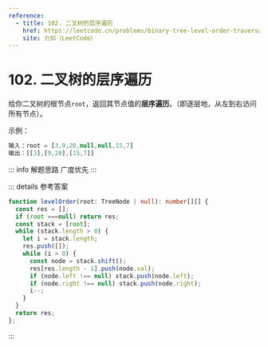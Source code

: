 ```yaml
---
reference:
  - title: 102. 二叉树的层序遍历
    href: https://leetcode.cn/problems/binary-tree-level-order-traversal
    site: 力扣（LeetCode）
---
```


# 102. 二叉树的层序遍历

给你二叉树的根节点`root`，返回其节点值的**层序遍历**。（即逐层地，从左到右访问所有节点）。

示例：

```js
输入：root = [3,9,20,null,null,15,7]
输出：[[3],[9,20],[15,7]]
```

::: info 解题思路
广度优先
:::

::: details 参考答案
```ts
function levelOrder(root: TreeNode | null): number[][] {
  const res = [];
  if (root ===null) return res;
  const stack = [root];
  while (stack.length > 0) {
    let i = stack.length;
    res.push([]);
    while (i > 0) {
      const node = stack.shift();
      res[res.length - 1].push(node.val);
      if (node.left !== null) stack.push(node.left);
      if (node.right !== null) stack.push(node.right);
      i--;
    }
  }
  return res;
};
```
:::
